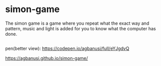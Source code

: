 # simon-game
The simon game is a game where you repeat what the exact way and pattern, music and light is added for you to know what the computer has done.
##
pen(better view): https://codepen.io/agbanusi/full/eYJgdvQ

https://agbanusi.github.io/simon-game/
